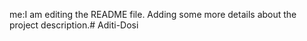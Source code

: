 me:I am editing the README file. Adding some more details about the project description.# Aditi-Dosi

